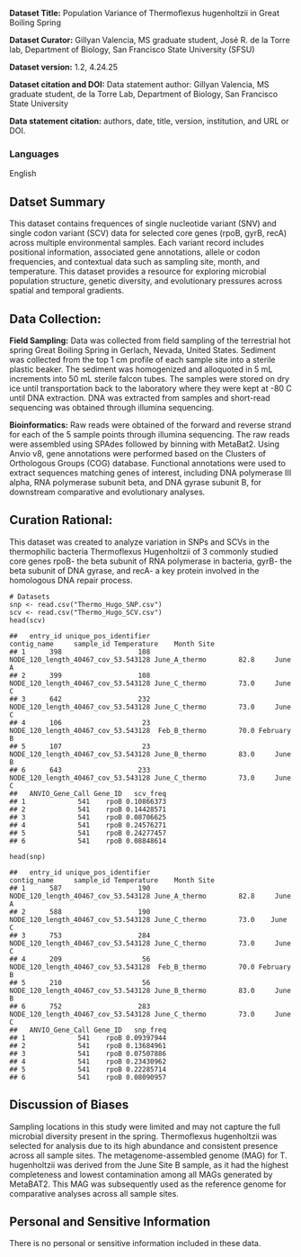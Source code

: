 **Dataset Title:** Population Variance of Thermoflexus hugenholtzii in
Great Boiling Spring

**Dataset Curator:** Gillyan Valencia, MS graduate student, José R. de
la Torre lab, Department of Biology, San Francisco State University
(SFSU)

**Dataset version:** 1.2, 4.24.25

**Dataset citation and DOI:** Data statement author: Gillyan Valencia,
MS graduate student, de la Torre Lab, Department of Biology, San
Francisco State University

**Data statement citation:** authors, date, title, version, institution,
and URL or DOI.

### Languages

English

## Datset Summary

This dataset contains frequences of single nucleotide variant (SNV) and
single codon variant (SCV) data for selected core genes (rpoB, gyrB,
recA) across multiple environmental samples. Each variant record
includes positional information, associated gene annotations, allele or
codon frequencies, and contextual data such as sampling site, month, and
temperature. This dataset provides a resource for exploring microbial
population structure, genetic diversity, and evolutionary pressures
across spatial and temporal gradients.

## Data Collection:

**Field Sampling:** Data was collected from field sampling of the
terrestrial hot spring Great Boiling Spring in Gerlach, Nevada, United
States. Sediment was collected from the top 1 cm profile of each sample
site into a sterile plastic beaker. The sediment was homogenized and
alloquoted in 5 mL increments into 50 mL sterile falcon tubes. The
samples were stored on dry ice until transportation back to the
laboratory where they were kept at -80 C until DNA extraction. DNA was
extracted from samples and short-read sequencing was obtained through
illumina sequencing.

**Bioinformatics:** Raw reads were obtained of the forward and reverse
strand for each of the 5 sample points through illumina sequencing. The
raw reads were assembled using SPAdes followed by binning with MetaBat2.
Using Anvio v8, gene annotations were performed based on the Clusters of
Orthologous Groups (COG) database. Functional annotations were used to
extract sequences matching genes of interest, including DNA polymerase
III alpha, RNA polymerase subunit beta, and DNA gyrase subunit B, for
downstream comparative and evolutionary analyses.

## Curation Rational:

This dataset was created to analyze variation in SNPs and SCVs in the
thermophilic bacteria Thermoflexus Hugenholtzii of 3 commonly studied
core genes rpoB- the beta subunit of RNA polymerase in bacteria, gyrB-
the beta subunit of DNA gyrase, and recA- a key protein involved in the
homologous DNA repair process.

    # Datasets
    snp <- read.csv("Thermo_Hugo_SNP.csv")
    scv <- read.csv("Thermo_Hugo_SCV.csv")
    head(scv)

    ##   entry_id unique_pos_identifier                         contig_name     sample_id Temperature    Month Site
    ## 1      398                   108 NODE_120_length_40467_cov_53.543128 June_A_thermo        82.8     June    A
    ## 2      399                   108 NODE_120_length_40467_cov_53.543128 June_C_thermo        73.0     June    C
    ## 3      642                   232 NODE_120_length_40467_cov_53.543128 June_C_thermo        73.0     June    C
    ## 4      106                    23 NODE_120_length_40467_cov_53.543128  Feb_B_thermo        70.0 February    B
    ## 5      107                    23 NODE_120_length_40467_cov_53.543128 June_B_thermo        83.0     June    B
    ## 6      643                   233 NODE_120_length_40467_cov_53.543128 June_C_thermo        73.0     June    C
    ##   ANVIO_Gene_Call Gene_ID   scv_freq
    ## 1             541    rpoB 0.10866373
    ## 2             541    rpoB 0.14428571
    ## 3             541    rpoB 0.08706625
    ## 4             541    rpoB 0.24576271
    ## 5             541    rpoB 0.24277457
    ## 6             541    rpoB 0.08848614

    head(snp)

    ##   entry_id unique_pos_identifier                         contig_name     sample_id Temperature    Month Site
    ## 1      587                   190 NODE_120_length_40467_cov_53.543128 June_A_thermo        82.8     June    A
    ## 2      588                   190 NODE_120_length_40467_cov_53.543128 June_C_thermo        73.0    June     C
    ## 3      753                   284 NODE_120_length_40467_cov_53.543128 June_C_thermo        73.0     June    C
    ## 4      209                    56 NODE_120_length_40467_cov_53.543128  Feb_B_thermo        70.0 February    B
    ## 5      210                    56 NODE_120_length_40467_cov_53.543128 June_B_thermo        83.0     June    B
    ## 6      752                   283 NODE_120_length_40467_cov_53.543128 June_C_thermo        73.0     June    C
    ##   ANVIO_Gene_Call Gene_ID   snp_freq
    ## 1             541    rpoB 0.09397944
    ## 2             541    rpoB 0.13684961
    ## 3             541    rpoB 0.07507886
    ## 4             541    rpoB 0.23430962
    ## 5             541    rpoB 0.22285714
    ## 6             541    rpoB 0.08090957

## Discussion of Biases

Sampling locations in this study were limited and may not capture the
full microbial diversity present in the spring. Thermoflexus
hugenholtzii was selected for analysis due to its high abundance and
consistent presence across all sample sites. The metagenome-assembled
genome (MAG) for T. hugenholtzii was derived from the June Site B
sample, as it had the highest completeness and lowest contamination
among all MAGs generated by MetaBAT2. This MAG was subsequently used as
the reference genome for comparative analyses across all sample sites.

## Personal and Sensitive Information

There is no personal or sensitive information included in these data.
